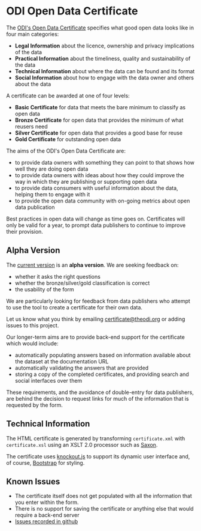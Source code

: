# ODI Open Data Certificate

The [ODI's Open Data Certificate](http://theodi.github.com/open-data-certificate/certificate.html) specifies what good open data looks like in four main categories:

  * **Legal Information** about the licence, ownership and privacy implications of the data
  * **Practical Information** about the timeliness, quality and sustainability of the data
  * **Technical Information** about where the data can be found and its format
  * **Social Information** about how to engage with the data owner and others about the data
  
A certificate can be awarded at one of four levels:

  * **Basic Certificate** for data that meets the bare minimum to classify as open data
  * **Bronze Certificate** for open data that provides the minimum of what reusers need
  * **Silver Certificate** for open data that provides a good base for reuse
  * **Gold Certificate** for outstanding open data

The aims of the ODI's Open Data Certificate are:

  * to provide data owners with something they can point to that shows how well they are doing open data
  * to provide data owners with ideas about how they could improve the way in which they are publishing or supporting open data
  * to provide data consumers with useful information about the data, helping them to engage with it
  * to provide the open data community with on-going metrics about open data publication

Best practices in open data will change as time goes on. Certificates will only be valid for a year, to prompt data publishers to continue to improve their provision.

## Alpha Version
  
The [current version](http://theodi.github.com/open-data-certificate/certificate.html) is an **alpha version**. We are seeking feedback on:

  * whether it asks the right questions
  * whether the bronze/silver/gold classification is correct
  * the usability of the form

We are particularly looking for feedback from data publishers who attempt to use the tool to create a certificate for their own data.

Let us know what you think by emailing [certificate@theodi.org](mailto:certificate@theodi.org) or adding issues to this project.

Our longer-term aims are to provide back-end support for the certificate which would include:

  * automatically populating answers based on information available about the dataset at the documentation URL
  * automatically validating the answers that are provided
  * storing a copy of the completed certificates, and providing search and social interfaces over them

These requirements, and the avoidance of double-entry for data publishers, are behind the decision to request links for much of the information that is requested by the form.

## Technical Information

The HTML certificate is generated by transforming `certificate.xml` with `certificate.xsl` using an XSLT 2.0 processor such as [Saxon](http://saxonica.com).

The certificate uses [knockout.js](http://knockoutjs.com/) to support its dynamic user interface and, of course, [Bootstrap](http://twitter.github.com/bootstrap/) for styling.

## Known Issues

  * The certificate itself does not get populated with all the information that you enter within the form.
  * There is no support for saving the certificate or anything else that would require a back-end server
  * [Issues recorded in github](https://github.com/theodi/open-data-certificate/issues)